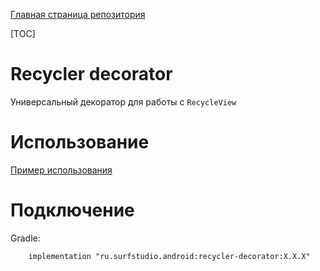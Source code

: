[Главная страница репозитория](../docs/main.md)

[TOC]

# Recycler decorator

Универсальный декоратор для работы с `RecycleView`

# Использование
[Пример использования](../recycler-decorator-sample)

# Подключение
Gradle:
```
    implementation "ru.surfstudio.android:recycler-decorator:X.X.X"
```